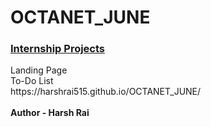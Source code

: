 # OCTANET_JUNE
<h3><u>Internship Projects</u></h3>
Landing Page <br>
To-Do List <br>
https://harshrai515.github.io/OCTANET_JUNE/<br><br

<footer><b>Author - Harsh Rai</b></footer>
